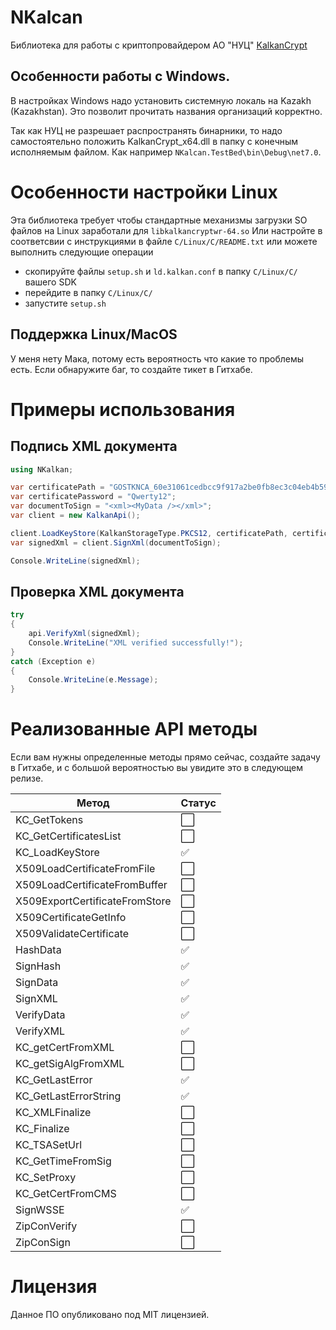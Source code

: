 ﻿# NKalcan

Библиотека для работы с криптопровайдером АО "НУЦ" [KalkanCrypt](https://pki.gov.kz/developers/)

## Особенности работы с Windows.

В настройках Windows надо установить системную локаль на Kazakh (Kazakhstan).
Это позволит прочитать названия организаций корректно.

Так как НУЦ не разрешает распространять бинарники, то надо самостоятельно положить KalkanCrypt_x64.dll в папку с конечным исполняемым файлом.
Как например `NKalcan.TestBed\bin\Debug\net7.0`.

# Особенности настройки Linux

Эта библиотека требует чтобы стандартные механизмы загрузки SO файлов на Linux заработали для `libkalkancryptwr-64.so`
Или настройте в соответсвии с инструкциями в файле `C/Linux/C/README.txt` или можете выполнить следующие операции
- скопируйте файлы `setup.sh` и `ld.kalkan.conf` в папку `C/Linux/C/` вашего SDK
- перейдите в папку `C/Linux/C/`
- запустите `setup.sh`


## Поддержка Linux/MacOS

У меня нету Мака, потому есть вероятность что какие то проблемы есть. Если обнаружите баг, то создайте тикет в Гитхабе.

# Примеры использования

## Подпись XML документа

```csharp
using NKalkan;

var certificatePath = "GOSTKNCA_60e31061cedbcc9f917a2be0fb8ec3c04eb4b598.p12";
var certificatePassword = "Qwerty12";
var documentToSign = "<xml><MyData /></xml>";
var client = new KalkanApi();

client.LoadKeyStore(KalkanStorageType.PKCS12, certificatePath, certificatePassword);
var signedXml = client.SignXml(documentToSign);

Console.WriteLine(signedXml);
```

## Проверка XML документа

```csharp
try
{
    api.VerifyXml(signedXml);
    Console.WriteLine("XML verified successfully!");
}
catch (Exception e)
{
    Console.WriteLine(e.Message);
}
```

# Реализованные API методы

Если вам нужны определенные методы прямо сейчас, создайте задачу в Гитхабе, и с большой вероятностью вы увидите
это в следующем релизе.

| Метод | Статус | 
| ----- | --- |
| KC_GetTokens     | :white_large_square: |
| KC_GetCertificatesList     | :white_large_square: |
| KC_LoadKeyStore     | :white_check_mark: |
| X509LoadCertificateFromFile     | :white_large_square: |
| X509LoadCertificateFromBuffer     | :white_large_square: |
| X509ExportCertificateFromStore     | :white_large_square: |
| X509CertificateGetInfo     | :white_large_square: |
| X509ValidateCertificate     | :white_large_square: |
| HashData     | :white_check_mark: |
| SignHash     | :white_check_mark: |
| SignData     | :white_check_mark: |
| SignXML     | :white_check_mark: |
| VerifyData     | :white_check_mark: |
| VerifyXML     | :white_check_mark: |
| KC_getCertFromXML     | :white_large_square: |
| KC_getSigAlgFromXML     | :white_large_square: |
| KC_GetLastError     | :white_check_mark: |
| KC_GetLastErrorString     | :white_check_mark: |
| KC_XMLFinalize     | :white_large_square: |
| KC_Finalize     | :white_large_square: |
| KC_TSASetUrl     | :white_large_square: |
| KC_GetTimeFromSig     | :white_large_square: |
| KC_SetProxy     | :white_large_square: |
| KC_GetCertFromCMS     | :white_large_square: |
| SignWSSE     | :white_check_mark: |
| ZipConVerify     | :white_large_square: |
| ZipConSign     | :white_large_square: |

# Лицензия

Данное ПО опубликовано под MIT лицензией.
